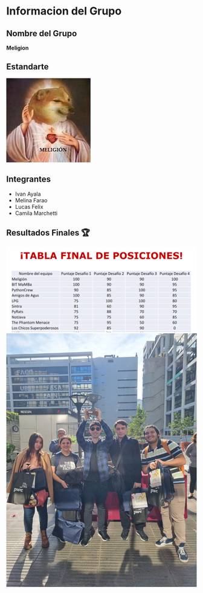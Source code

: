 # Informacion del Grupo
## Nombre del Grupo
**Meligion**

## Estandarte
![](imagenes/estandarte.jpg)

## Integrantes
- Ivan Ayala
- Melina Farao
- Lucas Felix
- Camila Marchetti

## Resultados Finales 🏆
![](imagenes/posiciones.PNG)
![](imagenes/fotoFinal.jpg)
